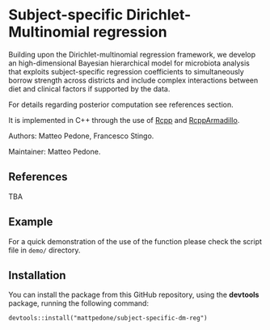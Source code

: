 # Subject-specific Dirichlet-Multinomial regression
Building upon the Dirichlet-multinomial regression framework, we develop an high-dimensional Bayesian hierarchical model for microbiota analysis that exploits subject-specific regression coefficients to simultaneously borrow strength across districts and include complex interactions between diet and clinical factors if supported by the data. 

For details regarding posterior computation see references section.

It is implemented in C++ through the use of [Rcpp](http://www.rcpp.org/) and [RcppArmadillo](https://dirk.eddelbuettel.com/code/rcpp.armadillo.html).

Authors: Matteo Pedone, Francesco Stingo.

Maintainer: Matteo Pedone.

## References

TBA

## Example

For a quick demonstration of the use of the function please check the script file in `demo/` directory.

## Installation

You can install the package from this GitHub repository, using the **devtools** package, running the following command:

```
devtools::install("mattpedone/subject-specific-dm-reg")
```

